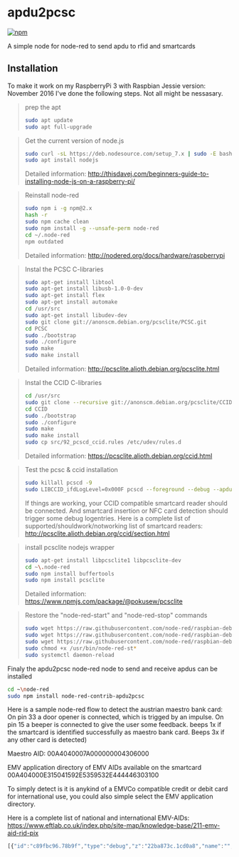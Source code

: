 # apdu2pcsc

[![npm](https://img.shields.io/npm/v/node-red-contrib-apdu2pcsc.svg?maxAge=2592000)](https://www.npmjs.com/package/node-red-contrib-apdu2pcsc)

A simple node for node-red to send apdu to rfid and smartcards

## Installation
To make it work on my RaspberryPi 3 with Raspbian Jessie version: November 2016 
I've done the following steps. Not all might be nessasary. 

> prep the apt
> ```bash
> sudo apt update
> sudo apt full-upgrade
> ```

> Get the current version of node.js
> ```bash
> sudo curl -sL https://deb.nodesource.com/setup_7.x | sudo -E bash -
> sudo apt install nodejs
> ```
> Detailed information: http://thisdavej.com/beginners-guide-to-installing-node-js-on-a-raspberry-pi/

> Reinstall node-red
> ```bash
> sudo npm i -g npm@2.x
> hash -r
> sudo npm cache clean
> sudo npm install -g --unsafe-perm node-red
> cd ~/.node-red
> npm outdated
> ```
> Detailed information: http://nodered.org/docs/hardware/raspberrypi	

> Instal the PCSC C-libraries
> ```bash
> sudo apt-get install libtool
> sudo apt-get install libusb-1.0-0-dev
> sudo apt-get install flex
> sudo apt-get install automake
> cd /usr/src
> sudo apt-get install libudev-dev
> sudo git clone git://anonscm.debian.org/pcsclite/PCSC.git
> cd PCSC
> sudo ./bootstrap
> sudo ./configure
> sudo make
> sudo make install
> ```
> Detailed information: http://pcsclite.alioth.debian.org/pcsclite.html 

> Instal the CCID C-libraries
> ```bash
> cd /usr/src
> sudo git clone --recursive git://anonscm.debian.org/pcsclite/CCID.git
> cd CCID
> sudo ./bootstrap
> sudo ./configure
> sudo make
> sudo make install
> sudo cp src/92_pcscd_ccid.rules /etc/udev/rules.d
> ```
> Detailed information: https://pcsclite.alioth.debian.org/ccid.html 

> Test the pcsc & ccid installation
> ```bash
> sudo killall pcscd -9
> sudo LIBCCID_ifdLogLevel=0x000F pcscd --foreground --debug --apdu --color
> ```
> If things are working, your CCID compatible smartcard reader should be connected.
> And smartcard insertion or NFC card detection should trigger some debug logentries.
> Here is a complete list of supported/shouldwork/notworking list of smartcard readers: 
> http://pcsclite.alioth.debian.org/ccid/section.html

> install pcsclite nodejs wrapper
> ```bash
> sudo apt-get install libpcsclite1 libpcsclite-dev
> cd ~\.node-red
> sudo npm install buffertools
> sudo npm install pcsclite
> ```
> Detailed information: https://www.npmjs.com/package/@pokusew/pcsclite  

> Restore the "node-red-start" and "node-red-stop" commands
> ```bash
> sudo wget https://raw.githubusercontent.com/node-red/raspbian-deb-package/master/resources/nodered.service -O /lib/systemd/system>>/nodered.service
> sudo wget https://raw.githubusercontent.com/node-red/raspbian-deb-package/master/resources/node-red-start -O /usr/bin/node-red-start
> sudo wget https://raw.githubusercontent.com/node-red/raspbian-deb-package/master/resources/node-red-stop -O /usr/bin/node-red-stop
> sudo chmod +x /usr/bin/node-red-st*
> sudo systemctl daemon-reload
> ```

Finaly the apdu2pcsc node-red node to send and receive apdus can be installed
```bash
cd ~\node-red
sudo npm install node-red-contrib-apdu2pcsc
```

Here is a sample node-red flow to detect the austrian maestro bank card:
On pin 33 a door opener is connected, which is trigged by an impulse.
On pin 15 a beeper is connected to give the user some feedback.
beeps 1x if the smartcard is identified successfully as maestro bank card. 
Beeps 3x if any other card is detected)

Maestro AID:
00A4040007A000000004306000

EMV application directory of EMV AIDs available on the smartcard
00A404000E315041592E5359532E444446303100

To simply detect is it is anykind of a EMVCo compatible credit or debit card for
international use, you could also simple select the EMV application directory.

Here is a complete list of national and international EMV-AIDs:
https://www.eftlab.co.uk/index.php/site-map/knowledge-base/211-emv-aid-rid-pix

```javascript
[{"id":"c89fbc96.78b9f","type":"debug","z":"22ba873c.1cd0a8","name":"","active":true,"console":"false","complete":"false","x":506.5,"y":209.33334350585938,"wires":[]},{"id":"4fd940ec.28b05","type":"function","z":"22ba873c.1cd0a8","name":"Austrian maestro detection","func":"if(msg.payload == 'card inserted')\n{\n    msg.payload = '00A40000023F0000';\n    return msg;\n}\nelse if(msg.payload.indexOf('00A40000023F0000') >= 0 &&\n   msg.payload.substr(msg.payload.length - 4, 4) == '9000')\n{\n    msg.payload = '00A404000E315041592E5359532E444446303100';\n    return msg;\n}\nelse if(msg.payload.indexOf('00A404000E315041592E5359532E444446303100') >= 0 &&\n   msg.payload.substr(msg.payload.length - 4, 4) == '9000')\n{\n    msg.payload = '00A4040007A000000004306000'\n    return msg;\n}\nelse if(msg.payload.indexOf('00A4040007A000000004306000') >= 0 &&\n   msg.payload.substr(msg.payload.length - 4, 4) == '9000')\n{\n    msg.payload = 'maestro detected'\n    return msg;\n}\nelse if(msg.payload == 'card removed')\n{\n}\nelse\n{\n    msg.payload = 'none maestro';\n    return msg;\n}\n\n","outputs":1,"noerr":0,"x":192.50001525878906,"y":305.33331298828125,"wires":[["399239ee.3de70e","ecc1190e.28617"]]},{"id":"399239ee.3de70e","type":"function","z":"22ba873c.1cd0a8","name":"trigger on detection","func":"if(msg.payload == 'maestro detected')\n{\n    msg.payload = 1;\n    return msg;\n}\n","outputs":1,"noerr":0,"x":321.5,"y":436.6666259765625,"wires":[["d993acc0.361cf","26ee80a0.3d9b28"]]},{"id":"d993acc0.361cf","type":"trigger","z":"22ba873c.1cd0a8","op1":"0","op2":"1","op1type":"str","op2type":"str","duration":"250","extend":false,"units":"ms","reset":"","name":"","x":312.5,"y":517.6666259765625,"wires":[["9646093e.bbd13"]]},{"id":"9646093e.bbd13","type":"rpi-gpio out","z":"22ba873c.1cd0a8","name":"","pin":"33","set":true,"level":"1","out":"out","x":323.5,"y":584.6666259765625,"wires":[]},{"id":"1cd2f586.d540ca","type":"rpi-gpio out","z":"22ba873c.1cd0a8","name":"","pin":"15","set":true,"level":"0","out":"out","x":967.5,"y":429.6666564941406,"wires":[]},{"id":"26ee80a0.3d9b28","type":"trigger","z":"22ba873c.1cd0a8","op1":"1","op2":"0","op1type":"str","op2type":"str","duration":"100","extend":false,"units":"ms","reset":"","name":"","x":799.3333740234375,"y":431.3333435058594,"wires":[["1cd2f586.d540ca"]]},{"id":"ecc1190e.28617","type":"function","z":"22ba873c.1cd0a8","name":"trigger on none maestro","func":"if(msg.payload == 'none maestro')\n{\n    msg.payload = 1;\n    return msg;\n}\n","outputs":1,"noerr":0,"x":549.3333129882812,"y":305.3333435058594,"wires":[["26ee80a0.3d9b28","b523f1d1.bc32d"]]},{"id":"b523f1d1.bc32d","type":"delay","z":"22ba873c.1cd0a8","name":"","pauseType":"delay","timeout":"250","timeoutUnits":"milliseconds","rate":"1","nbRateUnits":"1","rateUnits":"second","randomFirst":"1","randomLast":"5","randomUnits":"seconds","drop":false,"x":789.5000762939453,"y":307.33335876464844,"wires":[["26ee80a0.3d9b28","9193cd82.427bd8"]]},{"id":"9193cd82.427bd8","type":"delay","z":"22ba873c.1cd0a8","name":"","pauseType":"delay","timeout":"250","timeoutUnits":"milliseconds","rate":"1","nbRateUnits":"1","rateUnits":"second","randomFirst":"1","randomLast":"5","randomUnits":"seconds","drop":false,"x":1032.3333740234375,"y":307.3333435058594,"wires":[["26ee80a0.3d9b28"]]},{"id":"b5cc3d7a.1b354","type":"inject","z":"22ba873c.1cd0a8","name":"","topic":"","payload":"00A40000023F0000","payloadType":"str","repeat":"","crontab":"","once":false,"x":144.5,"y":89,"wires":[["51d67592.8d7c3c"]]},{"id":"51d67592.8d7c3c","type":"Apdu2Pcsc","z":"22ba873c.1cd0a8","name":"","x":179.50001525878906,"y":207.00001525878906,"wires":[["4fd940ec.28b05","c89fbc96.78b9f"]]}]
```

